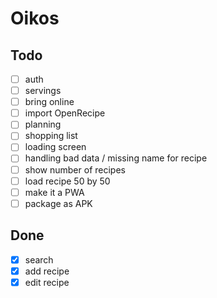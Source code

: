 # Oikos

## Todo

- [ ] auth
- [ ] servings
- [ ] bring online
- [ ] import OpenRecipe
- [ ] planning
- [ ] shopping list
- [ ] loading screen
- [ ] handling bad data / missing name for recipe
- [ ] show number of recipes
- [ ] load recipe 50 by 50
- [ ] make it a PWA
- [ ] package as APK

## Done

- [X] search
- [x] add recipe
- [x] edit recipe